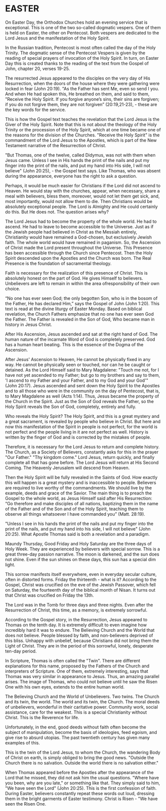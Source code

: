 # EASTER

On Easter Day, the Orthodox Churches hold an evening service that is exceptional. This is one of the two so-called dogmatic vespers. One of them is held on Easter, the other on Pentecost. Both vespers are dedicated to the Lord Jesus and the manifestation of the Holy Spirit.

In the Russian tradition, Pentecost is most often called the day of the Holy Trinity. The dogmatic sense of the Pentecost Vespers is given by the reading of special prayers of invocation of the Holy Spirit. In turn, on Easter Day this is created thanks to the reading of the text from the Gospel of John, chapter 20, verses 19-25.

The resurrected Jesus appeared to the disciples on the very day of His Resurrection, when the doors of the house where they were gathering were locked in fear (John 20:19). "As the Father has sent Me, even so send I you. And when He had spoken this, He breathed on them, and said to them, "Receive the Holy Spirit. If you forgive anyone’s sins, their sins are forgiven; if you do not forgive them, they are not forgiven” (20:19,21-23), - these are the key words for the service.

This is how the Gospel text teaches the revelation that the Lord Jesus is the Giver of the Holy Spirit. Note that this is not about the theology of the Holy Trinity or the procession of the Holy Spirit, which at one time became one of the reasons for the division of the Churches. "Receive the Holy Spirit" is the commandment of the Lord Jesus to the Apostles, which is part of the New Testament narrative of the Resurrection of Christ.

"But Thomas, one of the twelve, called Didymus, was not with them when Jesus came. Unless I see in His hands the print of the nails and put my finger into the print of the nails, and put my hand into His side, I will not believe" (John 20:25), - the Gospel text says. Like Thomas, who was absent during the appearance, everyone has the right to ask a question.

Perhaps, it would be much easier for Christians if the Lord did not ascend to Heaven. He would stay with the churches, appear, when necessary, share a meal with believers, bless them, moreover, would not let them get sick, and, most importantly, would not allow them to die. Then Christians would be absolutely exceptional people. The Lord is Almighty and He could certainly do this. But He does not. The question arises why?

The Lord Jesus had to become the property of the whole world. He had to ascend. He had to leave to become accessible to the Universe. Just as if the Jewish people had believed in Christ as the Messiah entirely, Christianity would have remained a God-chosen, but exclusively Jewish faith. The whole world would have remained in paganism. So, the Ascension of Christ made the Lord present throughout the Universe. This Presence has been accessible through the Church since Pentecost. Then the Holy Spirit descended upon the Apostles and the Church was born. The Real Presence is the foundation of sacramental theology.

Faith is necessary for the realization of this presence of Christ. This is absolutely honest on the part of God. He gives Himself to believers. Unbelievers are left to remain in within the area of ​​responsibility of their own choice.

“No one has ever seen God; the only begotten Son, who is in the bosom of the Father, He has declared Him,” says the Gospel of John (John 1:20). This text is read at the divine liturgy of Easter Monday. Based on biblical revelation, the Church Fathers emphasize that no one has ever seen God the Father. The Father is revealed in the Son of God, Who became man in history in Jesus Christ.

After His Ascension, Jesus ascended and sat at the right hand of God. The human nature of the incarnate Word of God is completely preserved. God has a human heart beating. This is the essence of the Dogma of the Ascension.

After Jesus' Ascension to Heaven, He cannot be physically fixed in any way. He cannot be physically seen or touched, nor can he be caught or detained. As the Lord Himself said to Mary Magdalene: "Touch me not, for I have not yet ascended to my Father; but go to my brothers and say to them, 'I ascend to my Father and your Father, and to my God and your God'" (John 20:17). Jesus ascended and sent down the Holy Spirit to the Apostles and to all those who were in the community on the day of Pentecost, that is, to Mary Magdalene as well (Acts 1:14). Thus, Jesus became the property of the Church in the Spirit. Just as the Son of God reveals the Father, so the Holy Spirit reveals the Son of God, completely, entirely and fully.

Who reveals the Holy Spirit? The Holy Spirit, and this is a great mystery and a great sacrament, is revealed by people who believe in Christ. But here and now this manifestation of the Spirit in people is not perfect, for the world is not perfect and the people living in it are not perfect as well. History is written by the finger of God and is corrected by the mistakes of people.

Therefore, it is necessary for the Lord Jesus to return and complete history. The Church, as a Society of Believers, constantly asks for this in the prayer "Our Father." "Thy kingdom come." Lord Jesus, return quickly, and finally complete all that has gone before. The Lord Jesus will return at His Second Coming. The Heavenly Jerusalem will descend from Heaven.

Then the Holy Spirit will be fully revealed in the Saints of God. How exactly this will happen is a great mystery and is inaccessible to people. Believers are required to live worthy of the commandments. We should live by the example, deeds and grace of the Savior. The main thing is to preach the Gospel to the whole world, as Jesus Himself said after His Resurrection: “Go therefore and make disciples of all nations, baptizing them in the name of the Father and of the Son and of the Holy Spirit, teaching them to observe all things whatsoever I have commanded you” (Matt. 28:19).

"Unless I see in his hands the print of the nails and put my finger into the print of the nails, and put my hand into his side, I will not believe" (John 20:25). What Apostle Thomas said is both a revelation and a paradigm.

Maundy Thursday, Good Friday and Holy Saturday are the three days of Holy Week. They are experienced by believers with special sorrow. This is a great three-day passion narrative. The moon is darkened, and the sun does not shine. Even if the sun shines on these days, this sun has a special dim light.

This sorrow manifests itself everywhere, even in everyday secular culture, often in distorted forms. Friday the thirteenth - what is it? According to the Gospel, Christ was crucified on the eve of the Jewish Passover, which fell on Saturday, the fourteenth day of the biblical month of Nisan. It turns out that Christ was crucified on Friday the 13th.

The Lord was in the Tomb for three days and three nights. Even after the Resurrection of Christ, this time, as a memory, is extremely sorrowful.

According to the Gospel story, in the Resurrection, Jesus appeared to Thomas on the tenth day. It is extremely difficult to even imagine how incredibly hard it was to endure. The Believing Church and the World that does not believe. People blessed by faith, and non-believers deprived of this bliss. Unhappy with unbelief, because Christians did not bring them the Light of Christ. They are in the period of this sorrowful, lonely, desperate ten-day period.

In Scripture, Thomas is often called the "Twin". There are different explanations for this name, proposed by the Fathers of the Church and interpreters of Scripture. One of them, extremely interesting, says that Thomas was very similar in appearance to Jesus. Thus, an amazing parallel arises. The image of Thomas, who could not believe until he saw the Risen One with his own eyes, extends to the entire human world.

The Believing Church and the World of Unbelievers. Two twins. The Church and its twin, the world. The world and its twin, the Church. The moral deeds of unbelievers, wonderful in their caritative power. Community work, social assistance, care for the weakest. This is a special Christianity without Christ. This is the Reverence for life.

Unfortunately, in the end, good deeds without faith often become the subject of manipulation, become the basis of ideologies, feed egoism, and give rise to absurd utopias. The past twentieth century has given many examples of this.

This is the twin of the Lord Jesus, to whom the Church, the wandering Body of Christ on earth, is simply obliged to bring the good news. "Outside the Church there is no salvation. Outside the world there is no salvation either."

When Thomas appeared before the Apostles after the appearance of the Lord that he missed, they did not ask him the usual questions. "Where have you been, why are you late," or something like that. They simply said to him, "We have seen the Lord" (John 20:25). This is the first confession of faith. During Easter, believers constantly repeat these words out loud, dressing them in the bright garments of Easter testimony. Christ is Risen - "We have seen the Risen One.
